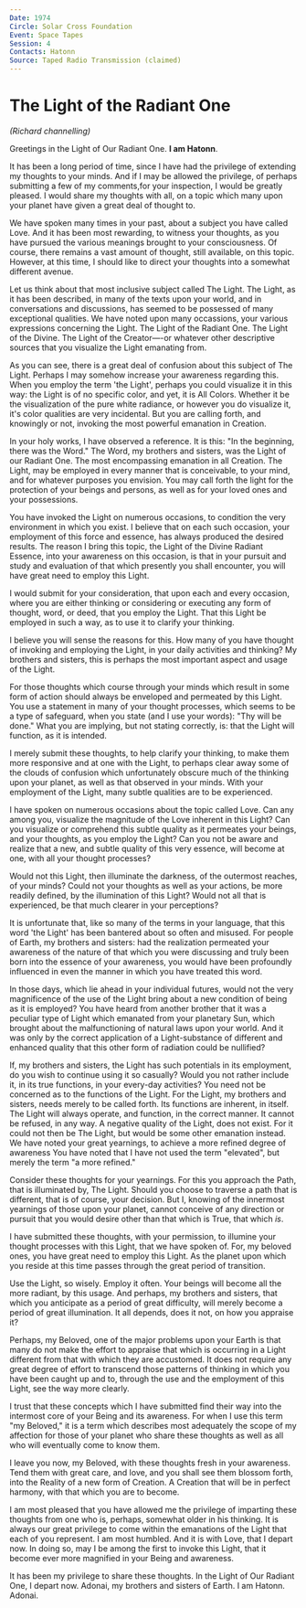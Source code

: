 ```yaml
---
Date: 1974
Circle: Solar Cross Foundation
Event: Space Tapes
Session: 4
Contacts: Hatonn
Source: Taped Radio Transmission (claimed)
---
```


# The Light of the Radiant One

_(Richard channelling)_

Greetings in the Light of Our Radiant One. **I am Hatonn**. 

It has been a long period of time, since I have had the privilege of extending my thoughts to your minds. And if I may be allowed the privilege, of perhaps submitting a few of my comments,for your inspection, I would be greatly pleased. I would share my thoughts with all, on a topic which many upon your planet have given a great deal of thought to. 

We have spoken many times in your past, about a subject you have called Love. And it has been most rewarding, to witness your thoughts, as you have pursued the various meanings brought to your consciousness. Of course, there remains a vast amount of thought, still available, on this topic. However, at this time, I should like to direct your thoughts into a somewhat different avenue.

Let us think about that most inclusive subject called The Light. The Light, as it has been described, in many of the texts upon your world, and in conversations and discussions, has seemed to be possessed of many exceptional qualities. We have noted upon many occassions, your various expressions concerning the Light. The Light of the Radiant One. The Light of the Divine. The Light of the Creator—-or whatever other descriptive sources that you visualize the Light emanating from.

As you can see, there is a great deal of confusion about this subject of The Light. Perhaps I may somehow increase your awareness regarding this. When you employ the term 'the Light', perhaps you could visualize it in this way: the Light is of no specific color, and yet, it is All Colors. Whether it be the visualization of the pure white radiance, or however you do visualize it, it's color qualities are very incidental. But you are calling forth, and knowingly or not, invoking the most powerful emanation in Creation. 

In your holy works, I have observed a reference. It is this: "In the beginning, there was the Word." The Word, my brothers and sisters, was the Light of our Radiant One. The most encompassing emanation in all Creation. The Light, may be employed in every manner that is conceivable, to your mind, and for whatever purposes you envision. You may call forth the light for the protection of your beings and persons, as well as for your loved ones and your possessions.

You have invoked the Light on numerous occasions, to condition the very environment in which you exist. I believe that on each such occasion, your employment of this force and essence, has always produced the desired results. The reason I bring this topic, the Light of the Divine Radiant Essence, into your awareness on this occasion, is that in your pursuit and study and evaluation of that which presently you shall encounter, you will have great need to employ this Light. 

I would submit for your consideration, that upon each and every occasion, where you are either thinking or considering or executing any form of thought, word, or deed, that you employ the Light. That this Light be employed in such a way, as to use it to clarify your thinking. 

I believe you will sense the reasons for this. How many of you have thought of invoking and employing the Light, in your daily activities and thinking? My brothers and sisters, this is perhaps the most important aspect and usage of the Light.

For those thoughts which course through your minds which result in some form of action should always be enveloped and permeated by this Light. You use a statement in many of your thought processes, which seems to be a type of safeguard, when you state (and I use your words): "Thy will be done." What you are implying, but not stating correctly, is: that the Light will function, as it is intended. 

I merely submit these thoughts, to help clarify your thinking, to make them more responsive and at one with the Light, to perhaps clear away some of the clouds of confusion which unfortunately obscure much of the thinking upon your planet, as well as that observed in your minds. With your employment of the Light, many subtle qualities are to be experienced. 

I have spoken on numerous occasions about the topic called Love. Can any among you, visualize the magnitude of the Love inherent in this Light? Can you visualize or comprehend this subtle quality as it permeates your beings, and your thoughts, as you employ the Light? Can you not be aware and realize that a new, and subtle quality of this very essence, will become at one, with all your thought processes? 

Would not this Light, then illuminate the darkness, of the outermost reaches, of your minds? Could not your thoughts as well as your actions, be more readily defined, by the illumination of this Light? Would not all that is experienced, be that much clearer in your perceptions?

It is unfortunate that, like so many of the terms in your language, that this word 'the Light' has been bantered about so often and misused. For people of Earth, my brothers and sisters: had the realization permeated your awareness of the nature of that which you were discussing and truly been born into the essence of your awareness, you would have been profoundly influenced in even the manner in which you have treated this word. 

In those days, which lie ahead in your individual futures, would not the very magnificence of the use of the Light bring about a new condition of being as it is employed? You have heard from another brother that it was a peculiar type of Light which emanated from your planetary Sun, which brought about the malfunctioning of natural laws upon your world. And it was only by the correct application of a Light-substance of different and enhanced quality that this other form of radiation could be nullified? 

If, my brothers and sisters, the Light has such potentials in its employment, do you wish to continue using it so casually? Would you not rather include it, in its true functions, in your every-day activities? You need not be concerned as to the functions of the Light. For the Light, my brothers and sisters, needs merely to be called forth. Its functions are inherent, in itself. The Light will always operate, and function, in the correct manner. It cannot be refused, in any way. A negative quality of the Light, does not exist. For it could not then be The Light, but would be some other emanation instead. We have noted your great yearnings, to achieve a more refined degree of awareness You have noted that I have not used the term "elevated", but merely the term "a more refined."

Consider these thoughts for your yearnings. For this you approach the Path, that is illuminated by, The Light. Should you choose to traverse a path that is different, that is of course, your decision. But I, knowing of the innermost yearnings of those upon your planet, cannot conceive of any direction or pursuit that you would desire other than that which is True, that which *is*. 

I have submitted these thoughts, with your permission, to illumine your thought processes with this Light, that we have spoken of. For, my beloved ones, you have great need to employ this Light. As the planet upon which you reside at this time passes through the great period of transition. 

Use the Light, so wisely. Employ it often. Your beings will become all the more radiant, by this usage. And perhaps, my brothers and sisters, that which you anticipate as a period of great difficulty, will merely become a period of great illumination. It all depends, does it not, on how you appraise it?

Perhaps, my Beloved, one of the major problems upon your Earth is that many do not make the effort to appraise that which is occurring in a Light different from that with which they are accustomed. It does not require any great degree of effort to transcend those patterns of thinking in which you have been caught up and to, through the use and the employment of this Light, see the way more clearly. 

I trust that these concepts which I have submitted find their way into the intermost core of your Being and its awareness. For when I use this term "my Beloved," it is a term which describes most adequately the scope of my affection for those of your planet who share these thoughts as well as all who will eventually come to know them. 

I leave you now, my Beloved, with these thoughts fresh in your awareness. Tend them with great care, and love, and you shall see them blossom forth, into the Reality of a new form of Creation. A Creation that will be in perfect harmony, with that which you are to become. 

I am most pleased that you have allowed me the privilege of imparting these thoughts from one who is, perhaps, somewhat older in his thinking. It is always our great privilege to come within the emanations of the Light that each of you represent. I am most humbled. And it is with Love, that I depart now. In doing so, may I be among the first to invoke this Light, that it become ever more magnified in your Being and awareness. 

It has been my privilege to share these thoughts. In the Light of Our Radiant One, I depart now. Adonai, my brothers and sisters of Earth. I am Hatonn. Adonai. 